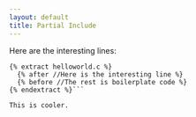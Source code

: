 ```yaml
---
layout: default
title: Partial Include
---
```


Here are the interesting lines:
```
{% extract helloworld.c %}
  {% after //Here is the interesting line %}
  {% before //The rest is boilerplate code %}
{% endextract %}```

This is cooler.
